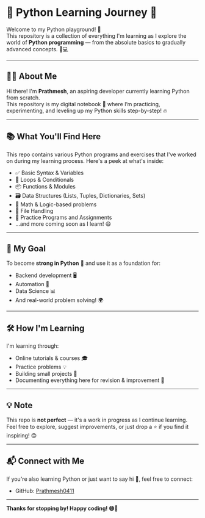 # 🐍 Python Learning Journey 🚀

Welcome to my Python playground! 🎉  
This repository is a collection of everything I'm learning as I explore the world of **Python programming** — from the absolute basics to gradually advanced concepts. 🧠💻

---

## 👨‍💻 About Me
Hi there! I'm **Prathmesh**, an aspiring developer currently learning Python from scratch.  
This repository is my digital notebook 📒 where I’m practicing, experimenting, and leveling up my Python skills step-by-step! 🔥

---

## 📚 What You'll Find Here
This repo contains various Python programs and exercises that I've worked on during my learning process. Here's a peek at what's inside:

- ✅ Basic Syntax & Variables  
- 🔁 Loops & Conditionals  
- 📦 Functions & Modules  
- 🗃️ Data Structures (Lists, Tuples, Dictionaries, Sets)  
- 🧮 Math & Logic-based problems  
- 📄 File Handling  
- 🧪 Practice Programs and Assignments  
- ...and more coming soon as I learn! 😄

---

## 🌱 My Goal

To become **strong in Python** 💪 and use it as a foundation for:

- Backend development 🖥️  
- Automation 🤖  
- Data Science 📊  
- And real-world problem solving! 🌍

---

## 🛠 How I'm Learning

I'm learning through:

- Online tutorials & courses 🎓  
- Practice problems 💡  
- Building small projects 🧩  
- Documenting everything here for revision & improvement 🔁

---

## 💡 Note

This repo is **not perfect** — it's a work in progress as I continue learning.  
Feel free to explore, suggest improvements, or just drop a ⭐ if you find it inspiring! 😊

---

## 📬 Connect with Me

If you're also learning Python or just want to say hi 👋, feel free to connect:

- GitHub: [Prathmesh0411](https://github.com/Prathmesh0411)

---

**Thanks for stopping by! Happy coding! 😄🐍**
